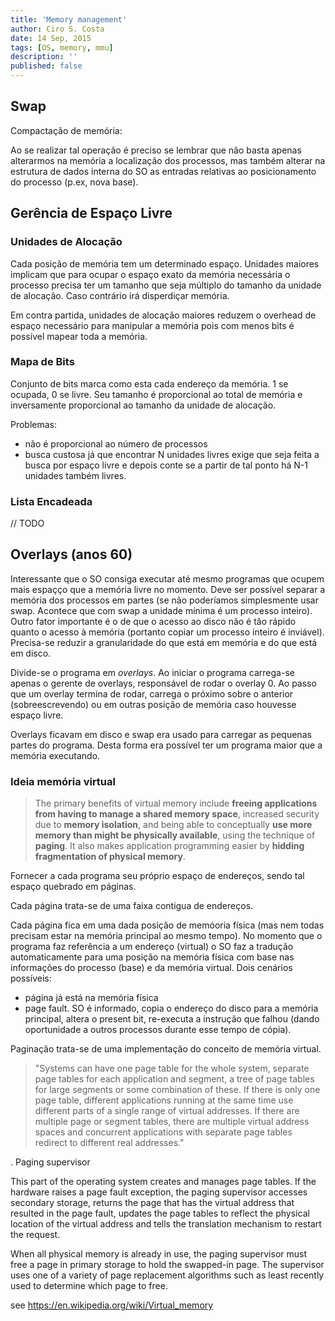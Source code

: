 ```yaml
---
title: 'Memory management'
author: Ciro S. Costa
date: 14 Sep, 2015
tags: [OS, memory, mmu]
description: ''
published: false
---
```


## Swap

Compactação de memória:

Ao se realizar tal operação é preciso se lembrar que não basta apenas alterarmos na memória a localização dos processos, mas também alterar na estrutura de dados interna do SO as entradas relativas ao posicionamento do processo (p.ex, nova base).

## Gerência de Espaço Livre

### Unidades de Alocação

Cada posição de memória tem um determinado espaço. Unidades maiores implicam que para ocupar o espaço exato da memória necessária o processo precisa ter um tamanho que seja múltiplo do tamanho da unidade de alocação. Caso contrário irá disperdiçar memória.

Em contra partida, unidades de alocação maiores reduzem o overhead de espaço necessário para manipular a memória pois com menos bits é possível mapear toda a memória.


### Mapa de Bits

Conjunto de bits marca como esta cada endereço da memória. 1 se ocupada, 0 se livre. Seu tamanho é proporcional ao total de memória e inversamente proporcional ao tamanho da unidade de alocação.

Problemas:

-   não é proporcional ao número de processos
-   busca custosa já que encontrar N unidades livres exige que seja feita a busca por espaço livre e depois conte se a partir de tal ponto há N-1 unidades também livres.


### Lista Encadeada

// TODO

## Overlays (anos 60)

Interessante que o SO consiga executar até mesmo programas que ocupem mais espaçço que a memória livre no momento. Deve ser possível separar a memória dos processos em partes (se não poderíamos simplesmente usar swap. Acontece que com swap a unidade mínima é um processo inteiro). Outro fator importante é o de que o acesso ao disco não é tão rápido quanto o acesso à memória (portanto copiar um processo inteiro é inviável). Precisa-se reduzir a granularidade do que está em memória e do que está em disco.

Divide-se o programa em *overlays*. Ao iniciar o programa carrega-se apenas o gerente de overlays, responsável de rodar o overlay 0. Ao passo que um overlay termina de rodar, carrega o próximo sobre o anterior (sobreescrevendo) ou em outras posição de memória caso houvesse espaço livre.

Overlays ficavam em disco e swap era usado para carregar as pequenas partes do programa. Desta forma era possível ter um programa maior que a memória executando.


### Ideia memória virtual

> The primary benefits of virtual memory include **freeing applications from having to manage a shared memory space**, increased security due to **memory isolation**, and being able to conceptually **use more memory than might be physically available**, using the technique of **paging**. It also makes application programming easier by **hidding fragmentation of physical memory**.

Fornecer a cada programa seu próprio espaço de endereços, sendo tal espaço quebrado em páginas.

Cada página trata-se de uma faixa contigua de endereços.

Cada página fica em uma dada posição de memóoria física (mas nem todas precisam estar na memória principal ao mesmo tempo). No momento que o programa faz referência a um endereço (virtual) o SO faz a tradução automaticamente para uma posição na memória física com base nas informações do processo (base) e da memória virtual. Dois cenários possíveis:
-   página já está na memória física
-   page fault. SO é informado, copia o endereço do disco para a memória principal, altera o present bit, re-executa a instrução que falhou (dando oportunidade a outros processos durante esse tempo de cópia).

Paginação trata-se de uma implementação do conceito de memória virtual.


> "Systems can have one page table for the whole system, separate page tables for each application and segment, a tree of page tables for large segments or some combination of these. If there is only one page table, different applications running at the same time use different parts of a single range of virtual addresses. If there are multiple page or segment tables, there are multiple virtual address spaces and concurrent applications with separate page tables redirect to different real addresses."

. Paging supervisor

This part of the operating system creates and manages page tables. If the hardware raises a page fault exception, the paging supervisor accesses secondary storage, returns the page that has the virtual address that resulted in the page fault, updates the page tables to reflect the physical location of the virtual address and tells the translation mechanism to restart the request.

When all physical memory is already in use, the paging supervisor must free a page in primary storage to hold the swapped-in page. The supervisor uses one of a variety of page replacement algorithms such as least recently used to determine which page to free.

see https://en.wikipedia.org/wiki/Virtual_memory
